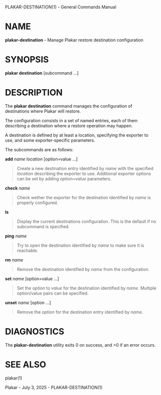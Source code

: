 PLAKAR-DESTINATION(1) - General Commands Manual

# NAME

**plakar-destination** - Manage Plakar restore destination configuration

# SYNOPSIS

**plakar&nbsp;destination**
\[subcommand&nbsp;...]

# DESCRIPTION

The
**plakar destination**
command manages the configuration of destinations where Plakar will restore.

The configuration consists in a set of named entries, each of them
describing a destination where a restore operation may happen.

A destination is defined by at least a location, specifying the exporter
to use, and some exporter-specific parameters.

The subcommands are as follows:

**add** *name* *location* \[option=value ...]

> Create a new destination entry identified by
> *name*
> with the specified
> *location*
> describing the exporter to use.
> Additional exporter options can be set by adding
> *option=value*
> parameters.

**check** *name*

> Check wether the exporter for the destination identified by
> *name*
> is properly configured.

**ls**

> Display the current destinations configuration.
> This is the default if no subcommand is specified.

**ping** *name*

> Try to open the destination identified by
> *name*
> to make sure it is reachable.

**rm** *name*

> Remove the destination identified by
> *name*
> from the configuration.

**set** *name* \[option=value ...]

> Set the
> *option*
> to
> *value*
> for the destination identified by
> *name*.
> Multiple option/value pairs can be specified.

**unset** *name* \[option ...]

> Remove the
> *option*
> for the destination entry identified by
> *name*.

# DIAGNOSTICS

The **plakar-destination** utility exits&#160;0 on success, and&#160;&gt;0 if an error occurs.

# SEE ALSO

plakar(1)

Plakar - July 3, 2025 - PLAKAR-DESTINATION(1)
